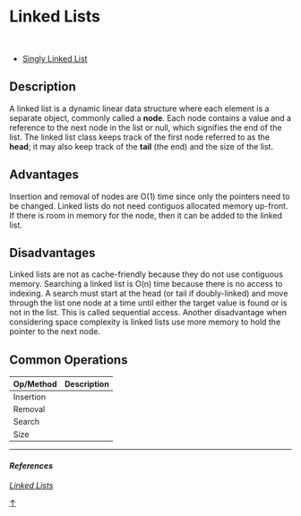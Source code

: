 Linked Lists
============

![](../../../assets/linked-list.svg)

-   [Singly Linked List](#singly-linked-list)

Description
-----------

A linked list is a dynamic linear data structure where each element is a separate object, commonly called a **node**. Each node contains a value and a reference to the next node in the list or null, which signifies the end of the list. The linked list class keeps track of the first node referred to as the **head**; it may also keep track of the **tail** (the end) and the size of the list.

Advantages
----------

Insertion and removal of nodes are O(1) time since only the pointers need to be changed. Linked lists do not need contiguos allocated memory up-front. If there is room in memory for the node, then it can be added to the linked list.

Disadvantages
-------------

Linked lists are not as cache-friendly because they do not use contiguous memory. Searching a linked list is O(n) time because there is no access to indexing. A search must start at the head (or tail if doubly-linked) and move through the list one node at a time until either the target value is found or is not in the list. This is called sequential access. Another disadvantage when considering space complexity is linked lists use more memory to hold the pointer to the next node.

Common Operations
-----------------

<table><thead><tr class="header"><th style="text-align: left;">Op/Method</th><th>Description</th></tr></thead><tbody><tr class="odd"><td style="text-align: left;">Insertion</td><td></td></tr><tr class="even"><td style="text-align: left;">Removal</td><td></td></tr><tr class="odd"><td style="text-align: left;">Search</td><td></td></tr><tr class="even"><td style="text-align: left;">Size</td><td></td></tr></tbody></table>

------------------------------------------------------------------------

#### *References*

*[Linked Lists](https://www.cs.cmu.edu/~adamchik/15-121/lectures/Linked%20Lists/linked%20lists.html)*

[↑](#Linked-Lists)
